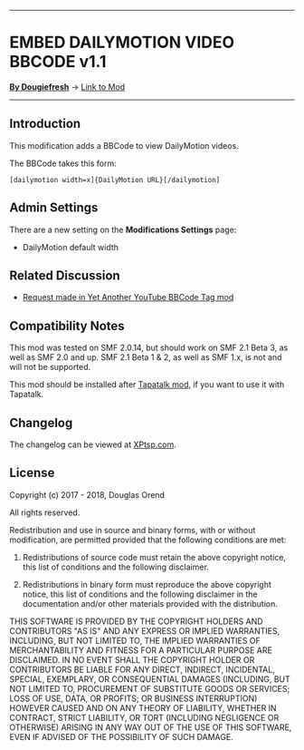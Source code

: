 ----------

# EMBED DAILYMOTION VIDEO BBCODE v1.1

[**By Dougiefresh**](http://www.simplemachines.org/community/index.php?action=profile;u=253913) -> [Link to Mod](http://custom.simplemachines.org/mods/index.php?mod=4195)

----------

## Introduction
This modification adds a BBCode to view DailyMotion videos.

The BBCode takes this form:
    
    [dailymotion width=x]{DailyMotion URL}[/dailymotion]
    
## Admin Settings
There are a new setting on the **Modifications Settings** page:

- DailyMotion default width

## Related Discussion

- [Request made in Yet Another YouTube BBCode Tag mod](https://www.simplemachines.org/community/index.php?topic=531060.msg3935225#msg3935225)

## Compatibility Notes
This mod was tested on SMF 2.0.14, but should work on SMF 2.1 Beta 3, as well as SMF 2.0 and up.  SMF 2.1 Beta 1 & 2, as well as SMF 1.x, is not and will not be supported.

This mod should be installed after [Tapatalk mod](https://www.tapatalk.com/download_SimpleMachines.php), if you want to use it with Tapatalk.

## Changelog
The changelog can be viewed at [XPtsp.com](http://www.xptsp.com/board/free-modifications/embed-DailyMotion-bbcode/?tab=1).

## License
Copyright (c) 2017 - 2018, Douglas Orend

All rights reserved.

Redistribution and use in source and binary forms, with or without modification, are permitted provided that the following conditions are met:

1. Redistributions of source code must retain the above copyright notice, this list of conditions and the following disclaimer.

2. Redistributions in binary form must reproduce the above copyright notice, this list of conditions and the following disclaimer in the documentation and/or other materials provided with the distribution.

THIS SOFTWARE IS PROVIDED BY THE COPYRIGHT HOLDERS AND CONTRIBUTORS "AS IS" AND ANY EXPRESS OR IMPLIED WARRANTIES, INCLUDING, BUT NOT LIMITED TO, THE IMPLIED WARRANTIES OF MERCHANTABILITY AND FITNESS FOR A PARTICULAR PURPOSE ARE DISCLAIMED. IN NO EVENT SHALL THE COPYRIGHT HOLDER OR CONTRIBUTORS BE LIABLE FOR ANY DIRECT, INDIRECT, INCIDENTAL, SPECIAL, EXEMPLARY, OR CONSEQUENTIAL DAMAGES (INCLUDING, BUT NOT LIMITED TO, PROCUREMENT OF SUBSTITUTE GOODS OR SERVICES; LOSS OF USE, DATA, OR PROFITS; OR BUSINESS INTERRUPTION) HOWEVER CAUSED AND ON ANY THEORY OF LIABILITY, WHETHER IN CONTRACT, STRICT LIABILITY, OR TORT (INCLUDING NEGLIGENCE OR OTHERWISE) ARISING IN ANY WAY OUT OF THE USE OF THIS SOFTWARE, EVEN IF ADVISED OF THE POSSIBILITY OF SUCH DAMAGE.
